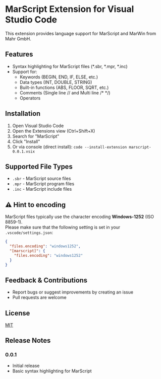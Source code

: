 # MarScript Extension for Visual Studio Code

This extension provides language support for MarScript and MarWin from Mahr GmbH.

## Features

- Syntax highlighting for MarScript files (\*.sbr, \*.mpr, \*.inc)
- Support for:
  - Keywords (BEGIN, END, IF, ELSE, etc.)
  - Data types (INT, DOUBLE, STRING)
  - Built-in functions (ABS, FLOOR, SQRT, etc.)
  - Comments (Single line // and Multi line /\* \*/)
  - Operators

## Installation

1. Open Visual Studio Code
2. Open the Extensions view (Ctrl+Shift+X)
3. Search for "MarScript"
4. Click "Install"
5. Or via console (direct install): `code --install-extension marscript-0.0.1.vsix`

## Supported File Types

- `.sbr` - MarScript source files
- `.mpr` - MarScript program files
- `.inc` - MarScript include files

## ⚠️ Hint to encoding

MarScript files typically use the character encoding **Windows-1252** (ISO 8859-1).  
Please make sure that the following setting is set in your `.vscode/settings.json`:

```json
{
  "files.encoding": "windows1252",
  "[marscript]": {
    "files.encoding": "windows1252"
  }
}
```

## Feedback & Contributions

- Report bugs or suggest improvements by creating an issue
- Pull requests are welcome

## License

[MIT](LICENSE)

## Release Notes

### 0.0.1

- Initial release
- Basic syntax highlighting for MarScript
